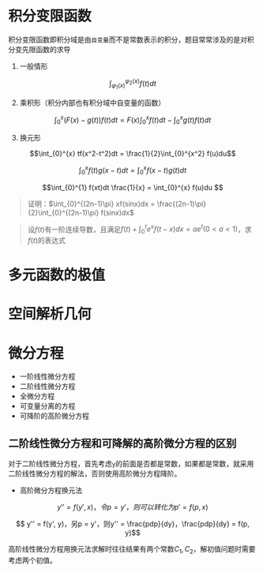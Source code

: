 <script type="text/x-mathjax-config">
  MathJax.Hub.Config({
    tex2jax: {
      inlineMath: [ ['$','$'], ["\\(","\\)"] ],
      processEscapes: true
    }
  });
</script>
<script type="text/javascript"
   src="https://cdn.mathjax.org/mathjax/latest/MathJax.js?config=TeX-AMS-MML_HTMLorMML">
</script>

# 积分变限函数

积分变限函数即积分域是由`自变量`而不是常数表示的积分，题目常常涉及的是对积分变先限函数的求导

1. 一般情形

$$\int_{\varphi_1(x)}^{\varphi_2(x)} f(t)dt$$ 

2. 乘积形（积分内部也有积分域中自变量的函数）

$$\int_{0}^{x} (F(x)-g(t))f(t)dt = F(x)\int_{0}^{x} f(t)dt - \int_{0}^{x} g(t)f(t)dt$$ 

3. 换元形

$$\int_{0}^{x} tf(x^2-t^2)dt = \frac{1}{2}\int_{0}^{x^2} f(u)du$$ 

$$\int_{0}^{x} f(t)g(x-t)dt = \int_{0}^{x} f(x-t)g(t)dt$$ 

$$\int_{0}^{1} f(xt)dt \frac{1}{x} = \int_{0}^{x} f(u)du $$ 

> 证明：$\int_{0}^{(2n-1)\pi} xf(sinx)dx = \frac{(2n-1)\pi}{2}\int_{0}^{(2n-1)\pi} f(sinx)dx$

> 设$f(t)$有一阶连续导数，且满足$f(t)+\int_{0}^{t} e^xf(t-x)dx=ae^t(0 \lt a \lt 1)$，求$f(t)$的表达式

# 多元函数的极值

# 空间解析几何

# 微分方程

+ 一阶线性微分方程
+ 二阶线性微分方程
+ 全微分方程
+ 可变量分离的方程
+ 可降阶的高阶微分方程

## 二阶线性微分方程和可降解的高阶微分方程的区别

对于二阶线性微分方程，首先考虑`y`的前面是否都是常数，如果都是常数，就采用二阶线性微分方程的解法，否则使用高阶微分方程降阶。

+ 高阶微分方程换元法

$$ y'' = f(y', x)，令p = y'，则可以转化为p' = f(p, x)$$

$$ y'' = f(y', y)，另p = y'，则y'' = \frac{pdp}{dy}，\frac{pdp}{dy} = f(p, y)$$ 

高阶线性微分方程用换元法求解时往往结果有两个常数$C_1, C_2$，解初值问题时需要考虑两个初值。 

